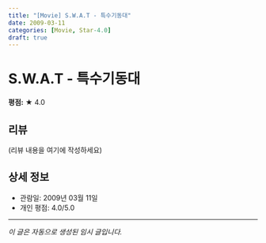 ```yaml
---
title: "[Movie] S.W.A.T - 특수기동대"
date: 2009-03-11
categories: [Movie, Star-4.0]
draft: true
---
```


# S.W.A.T - 특수기동대

**평점:** ★ 4.0

## 리뷰

(리뷰 내용을 여기에 작성하세요)

## 상세 정보

- 관람일: 2009년 03월 11일
- 개인 평점: 4.0/5.0

---

*이 글은 자동으로 생성된 임시 글입니다.*

